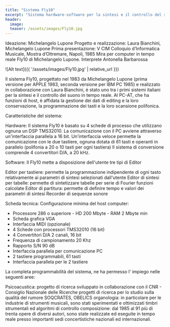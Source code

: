 ```yaml
---
title: "Sistema Fly10"
excerpt: "Sistema hardware-software per la sintesi e il controllo del suono in tempo reale."
header:
  image:
  teaser: /assets/images/Fly10.jpg
---
```

Ideazione: Michelangelo Lupone
Progetto e realizzazione: Laura Bianchini, Michelangelo Lupone
Prima presentazione: V CIM Colloquio d’Informatica Musicale, Mostra d’Oltremare, Napoli, 1985
Mira per computer in tempo reale Fly10 di Michelangelo Lupone. Interprete Antonella Barbarossa

![Alt text]({{ '/assets/images/Fly10.jpg' | relative_url }})


Il sistema Fly10, progettato nel 1983 da Michelangelo Lupone (prima versione per APPLE 1983, seconda versione per IBM PC 1985) e realizzato in collaborazione con Laura Bianchini, è stato uno tra i primi sistemi italiani per la sintesi e il controllo del suono in tempo reale. Al PC-AT, che ha funzioni di host, è affidata la gestione dei dati di editing e la loro conservazione, la programmazione dei tasti e la loro scansione polifonica.

Caratteristiche del sistema:

Hardware:
Il sistema Fly10 è basato su 4 schede di processo che utilizzano ognuna un DSP TMS32010. La comunicazione con il PC avviene attraverso un'interfaccia parallela a 16 bit. Un'interfaccia veloce permette la comunicazione con le due tastiere, ognuna dotata di 61 tasti e operanti in parallelo (polifonia a 20 o 10 tasti per ogni tastiera) Il sistema di conversione comprende 4 convertitori D/A, a 20 kHz.

Software:
Il Fly10 mette a disposizione dell'utente tre tipi di Editor

Editor per tastiere: permette la programmazione indipendente di ogni tasto relativamente ai parametri di sintesi selezionati dall'utente
Editor di sintesi per tabelle: permette di sintetizzare tabelle per serie di Fourier funzioni calcolate
Editor di partitura: permette di definire tempo e valori dei parametri di sintesi
Recorder di sequenze sonore

Scheda tecnica:
Configurazione minima del host computer:

- Processore 286 o superiore - HD 200 Mbyte - RAM 2 Mbyte min
- Scheda grafica VGA
- Interfaccia MIDI (opzionale)
- 4 Schede con processori TMS32010 (16 bit)
- 4 Convertitori D/A 2 canali, 16 bit
- Frequenza di campionamento 20 Khz
- Rapporto S/N 90 dB
- Interfaccia parallela per comunicazione PC
- 2 tastiere programmabili, 61 tasti
- Interfaccia parallela per le 2 tastiere


La completa programmabilità del sistema, ne ha permesso l' impiego nelle seguenti aree:



Psicoacustica:
progetto di ricerca sviluppato in collaborazione con il CNR - Consiglio Nazionale delle Ricerche
progetti di ricerca per lo studio sulla qualità del rumore SOQCRATES, OBELICS
organologia: in particolare per le industrie di strumenti musicali, sono stati sperimentati e ottimizzati timbri strumentali ed algoritmi di controllo
composizione: dal 1985 al 91 più di trenta opere di diversi autori, sono state realizzate ed eseguite in tempo reale presso importanti sedi concertistiche nazionali ed internazionali.
